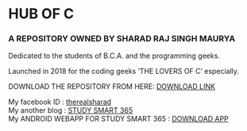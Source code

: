 <h1>HUB OF C</h1>
<h3>A REPOSITORY OWNED BY SHARAD RAJ SINGH MAURYA</h3>
<p>Dedicated to the students of B.C.A. and the programming geeks.</p>
<p>Launched in 2018 for the coding geeks ‘THE LOVERS OF C’ especially.</p>

DOWNLOAD THE REPOSITORY FROM HERE: <a href="https://github.com/IAMSHARADRAJ/C/archive/master.zip">DOWNLOAD LINK</a>
  
  My facebook ID : <a href="https://wwww.facebook.com/therealsharad">therealsharad</a><br>
  My another blog : <a href="https://studysmart365.wordpress.com">STUDY SMART 365</a><br>
  My ANDROID WEBAPP FOR STUDY SMART 365 : <a href="https://www.mediafire.com/file/5b9by662d5dnvyz/STUDY_SMART_365_release.apk">DOWNLOAD APP</a>
